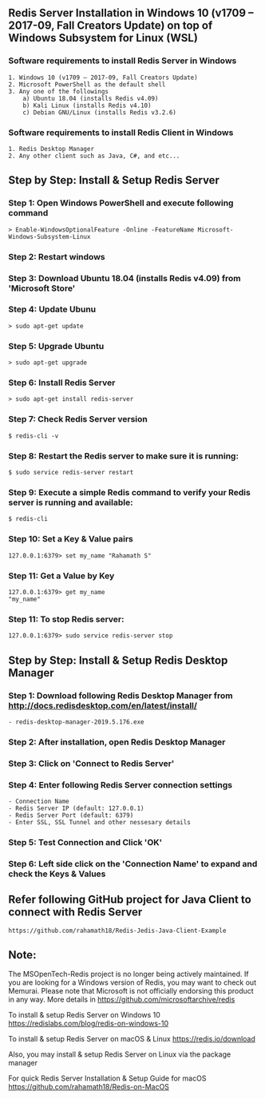 ## Redis Server Installation in Windows 10 (v1709 – 2017-09, Fall Creators Update) on top of Windows Subsystem for Linux (WSL)


### Software requirements to install Redis Server in Windows
	1. Windows 10 (v1709 – 2017-09, Fall Creators Update)
	2. Microsoft PowerShell as the default shell
	3. Any one of the followings
		a) Ubuntu 18.04 (installs Redis v4.09)
		b) Kali Linux (installs Redis v4.10)
		c) Debian GNU/Linux (installs Redis v3.2.6)

### Software requirements to install Redis Client in Windows
	1. Redis Desktop Manager
	2. Any other client such as Java, C#, and etc...


## Step by Step: Install & Setup Redis Server

### Step 1: Open Windows PowerShell and execute following command
	> Enable-WindowsOptionalFeature -Online -FeatureName Microsoft-Windows-Subsystem-Linux

### Step 2: Restart windows

### Step 3: Download Ubuntu 18.04 (installs Redis v4.09) from 'Microsoft Store'

### Step 4: Update Ubunu
	> sudo apt-get update

### Step 5: Upgrade Ubuntu
	> sudo apt-get upgrade

### Step 6: Install Redis Server
	> sudo apt-get install redis-server

### Step 7: Check Redis Server version
	$ redis-cli -v

### Step 8: Restart the Redis server to make sure it is running:
	$ sudo service redis-server restart

### Step 9: Execute a simple Redis command to verify your Redis server is running and available:
	$ redis-cli

### Step 10: Set a Key & Value pairs
	127.0.0.1:6379> set my_name "Rahamath S"

### Step 11: Get a Value by Key
	127.0.0.1:6379> get my_name
	"my_name"

### Step 11: To stop Redis server:
	127.0.0.1:6379> sudo service redis-server stop


## Step by Step: Install & Setup Redis Desktop Manager

### Step 1: Download following Redis Desktop Manager from http://docs.redisdesktop.com/en/latest/install/
	- redis-desktop-manager-2019.5.176.exe

### Step 2: After installation, open Redis Desktop Manager

### Step 3: Click on 'Connect to Redis Server'

### Step 4: Enter following Redis Server connection settings
	- Connection Name
	- Redis Server IP (default: 127.0.0.1)
	- Redis Server Port (default: 6379)
	- Enter SSL, SSL Tunnel and other nessesary details

### Step 5: Test Connection and Click 'OK'

### Step 6: Left side click on the 'Connection Name' to expand and check the Keys & Values


## Refer following GitHub project for Java Client to connect with Redis Server

	https://github.com/rahamath18/Redis-Jedis-Java-Client-Example

## Note:

The MSOpenTech-Redis project is no longer being actively maintained. If you are looking for a Windows version of Redis, you may want to check out Memurai. Please note that Microsoft is not officially endorsing this product in any way. More details in https://github.com/microsoftarchive/redis

To install & setup Redis Server on Windows 10 https://redislabs.com/blog/redis-on-windows-10

To install & setup Redis Server on macOS & Linux https://redis.io/download

Also, you may install & setup Redis Server on Linux via the package manager

For quick Redis Server Installation & Setup Guide for macOS https://github.com/rahamath18/Redis-on-MacOS